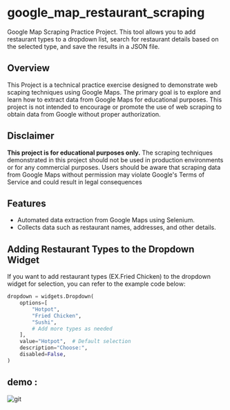 # google_map_restaurant_scraping
Google Map Scraping Practice Project. This tool allows you to add restaurant types to a dropdown list, search for restaurant details based on the selected type, and save the results in a JSON file.

## Overview
This Project is a technical practice exercise designed to demonstrate web scaping techniques using Google Maps. The primary goal is to explore and learn how to extract data from Google Maps for educational purposes.
This project is not intended to encourage or promote the use of web scraping to obtain data from Google without proper authorization.

## Disclaimer
**This project is for educational purposes only.** The scraping techniques demonstrated in this project should not be used in production environments or for any commercial purposes.
Users should be aware that scraping data from Google Maps without permission may violate Google's Terms of Service and could result in legal consequences

## Features
- Automated data extraction from Google Maps using Selenium.
- Collects data such as restaurant names, addresses, and other details.

## Adding Restaurant Types to the Dropdown Widget
If you want to add restaurant types (EX.Fried Chicken) to the dropdown widget for selection, you can refer to the example code below:
```python
dropdown = widgets.Dropdown(
    options=[
        "Hotpot", 
        "Fried Chicken", 
        "Sushi",
        # Add more types as needed
    ],
    value="Hotpot",  # Default selection
    description="Choose:",
    disabled=False,
)
```
## demo :
![git](https://github.com/user-attachments/assets/e6568800-a9a5-4dac-a207-f04748c514aa)

   
